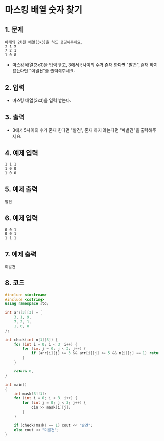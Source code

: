 # 마스킹 배열 숫자 찾기 #

## 1. 문제
```
아래의 2차원 배열(3x3)을 하드 코딩해주세요.
3 1 9
7 2 1 
1 0 8
```

- 마스킹 배열(3x3)을 입력 받고, 3에서 5사이의 수가 존재 한다면 "발견", 존재 하지 않는다면 "미발견"을 출력해주세요.

## 2. 입력
- 마스킹 배열(3x3)을 입력 받는다.

## 3. 출력
- 3에서 5사이의 수가 존재 한다면 "발견", 존재 하지 않는다면 "미발견"을 출력해주세요.

## 4. 예제 입력
```
1 1 1
1 0 0
1 0 0
```

## 5. 예제 출력
```
발견
```

## 6. 예제 입력

```
0 0 1
0 0 1
1 1 1
```

## 7. 예제 출력

```
미발견
```

## 8. 코드

```c++
#include <iostream>
#include <cstring>
using namespace std;

int arr[3][3] = {
    3, 1, 9,
    7, 2, 1,
    1, 0, 8
};

int check(int n[3][3]) {
    for (int i = 0; i < 3; i++) {
        for (int j = 0; j < 3; j++) {
            if (arr[i][j] >= 3 && arr[i][j] <= 5 && n[i][j] == 1) return 1;
        }
    }

    return 0;
}

int main()
{
    int mask[3][3];
    for (int i = 0; i < 3; i++) {
        for (int j = 0; j < 3; j++) {
            cin >> mask[i][j];
        }
    }

    if (check(mask) == 1) cout << "발견";
    else cout << "미발견";
}
```
